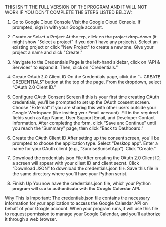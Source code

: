 THIS ISN'T THE FULL VERSION OF THE PROGRAM AND IT WILL NOT WORK IF YOU DON'T COMPLETE THE STEPS LISTED BELOW:

1. Go to Google Cloud Console
Visit the Google Cloud Console.
If prompted, sign in with your Google account.

2. Create or Select a Project
At the top, click on the project drop-down (it might show "Select a project" if you don’t have any projects).
Select an existing project or click "New Project" to create a new one. Give your project a name and click "Create."

3. Navigate to the Credentials Page
In the left-hand sidebar, click on “API & Services” to expand it.
Then, click on “Credentials.”

4. Create OAuth 2.0 Client ID
On the Credentials page, click the “+ CREATE CREDENTIALS” button at the top of the page.
From the dropdown, select “OAuth 2.0 Client ID.”

5. Configure OAuth Consent Screen
If this is your first time creating OAuth credentials, you’ll be prompted to set up the OAuth consent screen.
Choose "External" if you are sharing this with other users outside your Google Workspace (like inviting your Email account).
Fill in the required fields such as App Name, User Support Email, and Developer Contact Information.
After completing the form, click “Save and Continue” until you reach the “Summary” page, then click “Back to Dashboard.”

6. Create the OAuth Client ID
After setting up the consent screen, you'll be prompted to choose the application type. Select “Desktop app”.
Enter a name for your OAuth client (e.g., "SunriseSunsetApp").
Click “Create.”

7. Download the credentials.json File
After creating the OAuth 2.0 Client ID, a screen will appear with your client ID and client secret.
Click “Download JSON” to download the credentials.json file.
Save this file in the same directory where you’ll have your Python script.

8. Finish Up
You now have the credentials.json file, which your Python program will use to authenticate with the Google Calendar API.

Why This Is Important:
The credentials.json file contains the necessary information for your application to access the Google Calendar API on behalf of your Google account. When your program runs, it will use this file to request permission to manage your Google Calendar, and you'll authorize it through a web browser.
